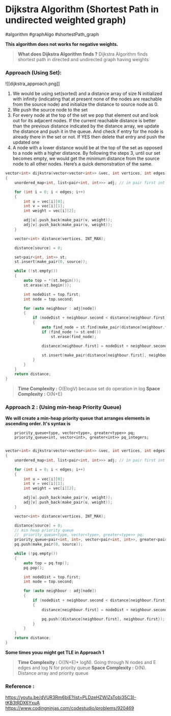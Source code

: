 # Dijkstra Algorithm (Shortest Path in undirected weighted graph)

#algorithm #graphAlgo #shortestPath_graph

**This algorithm does not works for negative weights.**

> **What does Dijkstra Algorithm finds ?**
> Dijkstra Algorithm finds shortest path in directed and undirected graph having weights

### Approach (Using Set):

![[dijkstra_approach.png]]

1. We would be using set(sorted) and a distance array of size N initialized with infinity (indicating that at present none of the nodes are reachable from the source node) and initialize the distance to source node as 0.
2. We push the source node to the set
3. For every node at the top of the set we pop that element out and look out for its adjacent nodes. If the current reachable distance is better than the previous distance indicated by the distance array, we update the distance and push it in the queue. And check if entry for the node is already there in the set or not. If YES then delete that entry and push the updated one
4. A node with a lower distance would be at the top of the set as opposed to a node with a higher distance. By following the steps 3, until our set becomes empty, we would get the minimum distance from the source node to all other nodes. Here’s a quick demonstration of the same.

```cpp
vector<int> dijkstra(vector<vector<int>> &vec, int vertices, int edges, int source)
{
    unordered_map<int, list<pair<int, int>>> adj; // in pair first int will be for vertex and second is for weight

    for (int i = 0; i < edges; i++)
    {
        int u = vec[i][0];
        int v = vec[i][1];
        int weight = vec[i][2];

        adj[u].push_back(make_pair(v, weight));
        adj[v].push_back(make_pair(u, weight));
    }

    vector<int> distance(vertices, INT_MAX);

    distance[source] = 0;

    set<pair<int, int>> st;
    st.insert(make_pair(0, source));

    while (!st.empty())
    {
        auto top = *(st.begin());
        st.erase(st.begin());

        int nodeDist = top.first;
        int node = top.second;

        for (auto neighbour : adj[node])
        {
            if (nodeDist + neighbour.second < distance[neighbour.first])
            {
                auto find_node = st.find(make_pair(distance[neighbour.first], neighbour.first));
                if (find_node != st.end())
                    st.erase(find_node);

                distance[neighbour.first] = nodeDist + neighbour.second;

                st.insert(make_pair(distance[neighbour.first], neighbour.first));
            }
        }
    }
    return distance;
}
```

> **Time Complexity :** O(ElogV) because set do operation in log
> **Space Complexity :** O(N+E)

### Approach 2 : (Using min-heap Priority Queue)

**We will create a min-heap priority queue that arranges elements in ascending order. It's syntax is**

```
	priority_queue<type, vector<type>, greater<type>> pq;
  	priority_queue<int, vector<int>, greater<int>> pq_integers;
```

```cpp

vector<int> dijkstra(vector<vector<int>> &vec, int vertices, int edges, int source)
{
    unordered_map<int, list<pair<int, int>>> adj; // in pair first int will be for vertex and second is for weight

    for (int i = 0; i < edges; i++)
    {
        int u = vec[i][0];
        int v = vec[i][1];
        int weight = vec[i][2];

        adj[u].push_back(make_pair(v, weight));
        adj[v].push_back(make_pair(u, weight));
    }

    vector<int> distance(vertices, INT_MAX);

    distance[source] = 0;
    // min heap priority queue
    // 	priority_queue<type, vector<type>, greater<type>> pq;
    priority_queue<pair<int, int>, vector<pair<int, int>>, greater<pair<int, int>>> pq;
    pq.push(make_pair(0, source));

    while (!pq.empty())
    {
        auto top = pq.top();
        pq.pop();

        int nodeDist = top.first;
        int node = top.second;

        for (auto neighbour : adj[node])
        {
            if (nodeDist + neighbour.second < distance[neighbour.first])
            {
                distance[neighbour.first] = nodeDist + neighbour.second;

                pq.push({distance[neighbour.first], neighbour.first});
            }
        }
    }
    return distance;
}
```

**Some times youu might get TLE in Approach 1**

> **Time Complexity :** O((N+E)\* logN). Going through N nodes and E edges and log N for priority queue
> **Space Complexity :** O(N). Distance array and priority queue

### Reference :

https://youtu.be/dVUR3Rm6biE?list=PLDzeHZWIZsTobi35C3I-tKB3tRDX6YxuA
https://www.codingninjas.com/codestudio/problems/920469
